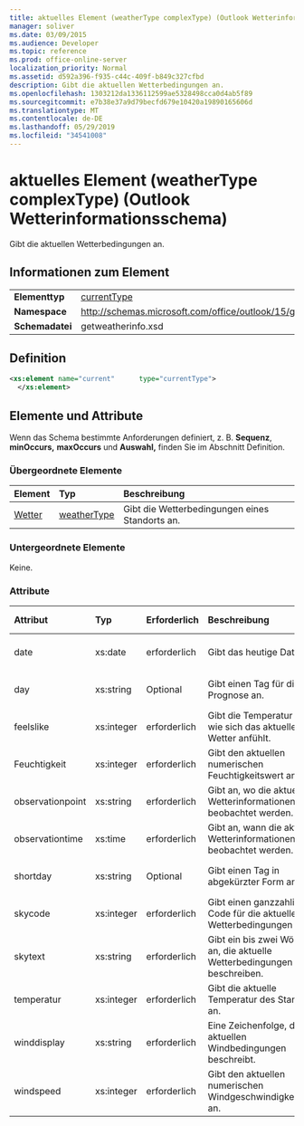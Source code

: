 ```yaml
---
title: aktuelles Element (weatherType complexType) (Outlook Wetterinformationsschema)
manager: soliver
ms.date: 03/09/2015
ms.audience: Developer
ms.topic: reference
ms.prod: office-online-server
localization_priority: Normal
ms.assetid: d592a396-f935-c44c-409f-b849c327cfbd
description: Gibt die aktuellen Wetterbedingungen an.
ms.openlocfilehash: 1303212da1336112599ae5328498cca0d4ab5f89
ms.sourcegitcommit: e7b38e37a9d79becfd679e10420a19890165606d
ms.translationtype: MT
ms.contentlocale: de-DE
ms.lasthandoff: 05/29/2019
ms.locfileid: "34541008"
---
```

# <a name="current-element-weathertype-complextype-outlook-weather-information-schema"></a>aktuelles Element (weatherType complexType) (Outlook Wetterinformationsschema)

Gibt die aktuellen Wetterbedingungen an.
  
## <a name="element-information"></a>Informationen zum Element

|||
|:-----|:-----|
|**Elementtyp** <br/> |[currentType](currenttype-complextype-outlook-weather-information-schema.md) <br/> |
|**Namespace** <br/> |http://schemas.microsoft.com/office/outlook/15/getweatherinfo.xsd  <br/> |
|**Schemadatei** <br/> |getweatherinfo.xsd  <br/> |
   
## <a name="definition"></a>Definition

```XML
<xs:element name="current"      type="currentType">
  </xs:element>  

```

## <a name="elements-and-attributes"></a>Elemente und Attribute

Wenn das Schema bestimmte Anforderungen definiert, z. B. **Sequenz**, **minOccurs,** **maxOccurs** und **Auswahl,** finden Sie im Abschnitt Definition. 
  
### <a name="parent-elements"></a>Übergeordnete Elemente

|**Element**|**Typ**|**Beschreibung**|
|:-----|:-----|:-----|
|[Wetter](weather-element-weatherdata-elementoutlook-weather-information-schema.md) <br/> |[weatherType](weathertype-complextype-outlook-weather-information-schema.md) <br/> |Gibt die Wetterbedingungen eines Standorts an.  <br/> |
   
### <a name="child-elements"></a>Untergeordnete Elemente

Keine.
  
### <a name="attributes"></a>Attribute

|**Attribut**|**Typ**|**Erforderlich**|**Beschreibung**|**Mögliche Werte**|
|:-----|:-----|:-----|:-----|:-----|
|date  <br/> |xs:date  <br/> |erforderlich  <br/> |Gibt das heutige Datum an.  <br/> |Ein Wert vom Typ xs:date  <br/> |
|day  <br/> |xs:string  <br/> |Optional  <br/> |Gibt einen Tag für die Prognose an.  <br/> |Ein Wert vom Typ xs:string  <br/> |
|feelslike  <br/> |xs:integer  <br/> |erforderlich  <br/> |Gibt die Temperatur an, wie sich das aktuelle Wetter anfühlt.  <br/> |Ein Wert vom Typ xs:integer  <br/> |
|Feuchtigkeit  <br/> |xs:integer  <br/> |erforderlich  <br/> |Gibt den aktuellen numerischen Feuchtigkeitswert an.  <br/> |Ein Wert vom Typ xs:integer  <br/> |
|observationpoint  <br/> |xs:string  <br/> |erforderlich  <br/> |Gibt an, wo die aktuellen Wetterinformationen beobachtet werden.  <br/> |Ein Wert vom Typ xs:string  <br/> |
|observationtime  <br/> |xs:time  <br/> |erforderlich  <br/> |Gibt an, wann die aktuellen Wetterinformationen beobachtet werden.  <br/> |Ein Wert vom Typ xs:time  <br/> |
|shortday  <br/> |xs:string  <br/> |Optional  <br/> |Gibt einen Tag in abgekürzter Form an.  <br/> |Ein Wert vom Typ xs:string  <br/> |
|skycode  <br/> |xs:integer  <br/> |erforderlich  <br/> |Gibt einen ganzzahligen Code für die aktuellen Wetterbedingungen an.  <br/> |Ein Wert vom Typ xs:integer  <br/> |
|skytext  <br/> |xs:string  <br/> |erforderlich  <br/> |Gibt ein bis zwei Wörter an, die aktuelle Wetterbedingungen beschreiben.  <br/> |Ein Wert vom Typ xs:string  <br/> |
|temperatur  <br/> |xs:integer  <br/> |erforderlich  <br/> |Gibt die aktuelle Temperatur des Standorts an.  <br/> |Ein Wert vom Typ xs:integer  <br/> |
|winddisplay  <br/> |xs:string  <br/> |erforderlich  <br/> |Eine Zeichenfolge, die die aktuellen Windbedingungen beschreibt.  <br/> |Ein Wert vom Typ xs:string  <br/> |
|windspeed  <br/> |xs:integer  <br/> |erforderlich  <br/> |Gibt den aktuellen numerischen Windgeschwindigkeitswert an.  <br/> |Ein Wert vom Typ xs:integer  <br/> |
   

